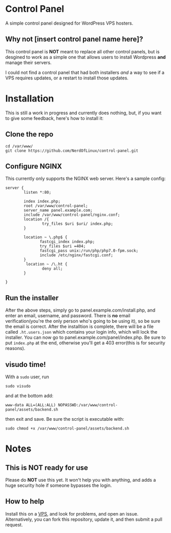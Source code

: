 # Control Panel
A simple control panel designed for WordPress VPS hosters.

##  Why not [insert control panel name here]?
This control panel is **NOT** meant to replace all other control panels, but is desgined to work as a simple one that allows users to install Wordpress **and** manage their servers. 

I could not find a control panel that had both installers *and* a way to see if a VPS requires updates, or a restart to install those updates. 

# Installation
This is still a work in progress and currently does nothing, but, if you want to give some feedback, here's how to install it:


## Clone the repo
```shell
cd /var/www/
git clone https://github.com/NerdOfLinux/control-panel.git
```

## Configure NGINX
This currently only supports the NGINX web server. Here's a sample config:

```nginx
server {
        listen *:80;

        index index.php;
        root /var/www/control-panel;
        server_name panel.example.com;
        include /var/www/control-panel/nginx.conf;
        location /{
                try_files $uri $uri/ index.php;
        }

        location ~ \.php$ {
               fastcgi_index index.php;
               try_files $uri =404;
               fastcgi_pass unix:/run/php/php7.0-fpm.sock;
               include /etc/nginx/fastcgi.conf;
        }
         location ~ /\.ht {
                deny all;
        }

}
```

## Run the installer
After the above steps, simply go to panel.example.com/install.php, and enter an email, username, and password. There is **no** email verification(you're the only person who's going to be using it), so be sure the email is correct. After the installtion is complete, there will be a file called `.ht.users.json` which contains your login info, which will lock the installer. You can now go to panel.example.com/panel/index.php. Be sure to put `index.php` at the end, otherwise you'll get a 403 error(this is for security reasons).

## visudo time!
With a `sudo` user, run

```shell
sudo visudo
```

and at the bottom add:

```visudo
www-data ALL=(ALL:ALL) NOPASSWD:/var/www/control-panel/assets/backend.sh
```

then exit and save. Be sure the script is executable with:

```shell
sudo chmod +x /var/www/control-panel/assets/backend.sh
```

# Notes
## This is NOT ready for use
Please do **NOT** use this yet. It won't help you with anything, and adds a huge security hole if someone bypasses the login.

## How to help
Install this on a [VPS](https://m.do.co/c/f941d4888bfb), and look for problems, and open an issue. Alternatively, you can fork this repository, update it, and then submit a pull request.
